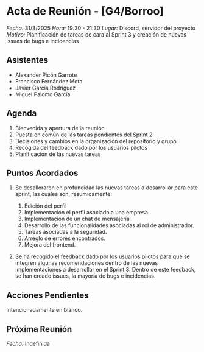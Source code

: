 # Acta de Reunión - [G4/Borroo]

*Fecha:* 31/3/2025
*Hora:* 19:30 - 21:30
*Lugar:* Discord, servidor del proyecto
*Motivo:* Planificación de tareas de cara al Sprint 3 y creación de nuevas issues de bugs e incidencias

## Asistentes

- Alexander Picón Garrote
- Francisco Fernández Mota
- Javier García Rodríguez
- Miguel Palomo García


## Agenda

1. Bienvenida y apertura de la reunión
2. Puesta en común de las tareas pendientes del Sprint 2
3. Decisiones y cambios en la organización del repositorio y grupo
4. Recogida del feedback dado por los usuarios pilotos
5. Planificación de las nuevas tareas

## Puntos Acordados

1. Se desalloraron en profundidad las nuevas tareas a desarrollar para este sprint, las cuales son, resumidamente:
   1. Edición del perfil
   2. Implementación el perfil asociado a una empresa.
   3. Implementación de un chat de mensajería
   4. Desarrollo de las funcionalidades asociadas al rol de administrador.
   5. Tareas asociadas a la seguridad.
   6. Arreglo de errores encontrados.
   7. Mejora del frontend.
   

2. Se ha recogido el feedback dado por los usuarios pilotos para que se integren algunas recomendaciones dentro de las nuevas implementaciones a desarrollar en el Sprint 3. Dentro de este feedback, se han creado issues, la mayoría de bugs e incidencias.

## Acciones Pendientes

Intencionadamente en blanco.

## Próxima Reunión

*Fecha:* Indefinida